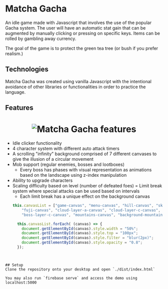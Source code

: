 # Matcha Gacha

An idle game made with Javascript that involves the use of the popular Gacha system. The user will have an automatic stat gain that can be augmented by manually clicking or pressing on specific keys. Items can be rolled by gambling away currency.

The goal of the game is to protect the green tea tree (or bush if you prefer realism.)

## Technologies
Matcha Gacha was created using vanilla Javascript with the intentional avoidance of other libraries or functionalities in order to practice the language.

## Features

<h1 align="center">
  <img
       align="center"
       src="https://i.imgur.com/oEblT7S.png"
       alt="Matcha Gacha features"
  </img>
</h1>

- Idle clicker functionality
- 4 character system with different auto attack timers
- A scrolling "infinity" background comprised of 7 different canvases to give the illusion of a circular movement
- Mob support (regular enemies, bosses and lootboxes)
  * Every boss has phases with visual representation as animations based on the landscape using z-index manipulation
- Ability to upgrade characters
- Scaling difficulty based on level (number of defeated foes)
= Limit break system where special attacks can be used based on intervals
  * Each limit break has a unique effect on the background canvas
  ```js
  this.canvasList = ["game-canvas", "menu-canvas", "hill-canvas", "sky-canvas", 
      "fuji-canvas", "cloud-layer-a-canvas", "cloud-layer-c-canvas",
      "boss-layer-c-canvas", "mountains-canvas", "background-mountains-canvas"];

    this.canvasList.forEach( (canvas) => {
      document.getElementById(canvas).style.width = "50%";
      document.getElementById(canvas).style.top = "100px";
      document.getElementById(canvas).style.filter = "blur(2px)";
      document.getElementById(canvas).style.opacity = "0.8";
    });

```
  

## Setup
Clone the repository onto your desktop and open `./dist/index.html`

You may also run `firebase serve` and access the demo using localhost:5000

